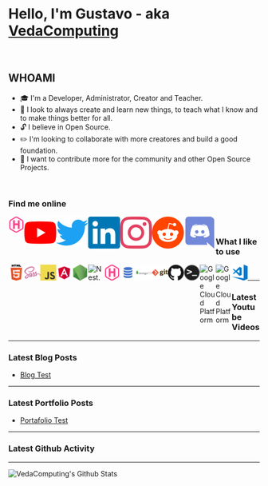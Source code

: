 # Hello, I'm Gustavo - aka [VedaComputing][website]

<br />

## WHOAMI

- :mortar_board: I'm a Developer, Administrator, Creator and Teacher.
- :telescope: I look to always create and learn new things, to teach what I know and to make things better for all.
- :unlock: I believe in Open Source.
- :pencil2: I'm looking to collaborate with more creatores and build a good foundation.
- :european_castle: I want to contribute more for the community and other Open Source Projects.

<br />

### Find me online

[<img align="left" alt="vedacomputing.com" width="32px" src="https://raw.githubusercontent.com/vedacomputing/vedacomputing/master/icons/hugo.svg"/>][website]
[<img align="left" alt="VedaComputing | YouTube" src="https://raw.githubusercontent.com/vedacomputing/vedacomputing/master/icons/youtube.svg" />][youtube]
[<img align="left" alt="VedaComputing | Twitter" src="https://raw.githubusercontent.com/vedacomputing/vedacomputing/master/icons/twitter.svg" />][twitter]
[<img align="left" alt="VedaComputing | LinkedIn" src="https://raw.githubusercontent.com/vedacomputing/vedacomputing/master/icons/linkedin.svg" />][linkedin]
[<img align="left" alt="VedaComputing | Instagram" src="https://raw.githubusercontent.com/vedacomputing/vedacomputing/master/icons/instagram.svg" />][instagram]
[<img align="left" alt="VedaComputing | Reddit" src="https://raw.githubusercontent.com/vedacomputing/vedacomputing/master/icons/reddit.svg" />][reddit]
[<img align="left" alt="VedaComputing | Discord" src="https://raw.githubusercontent.com/vedacomputing/vedacomputing/master/icons/discord.svg" />][discord]

<br />

### What I like to use

<img align="left" alt="HTML5" width="32px" src="https://raw.githubusercontent.com/github/explore/80688e429a7d4ef2fca1e82350fe8e3517d3494d/topics/html/html.png" />
<img align="left" alt="Sass" width="32px" src="https://raw.githubusercontent.com/github/explore/80688e429a7d4ef2fca1e82350fe8e3517d3494d/topics/sass/sass.png" />
<img align="left" alt="JavaScript" width="32px" src="https://raw.githubusercontent.com/github/explore/80688e429a7d4ef2fca1e82350fe8e3517d3494d/topics/javascript/javascript.png" />
<img align="left" alt="Angular" width="32px" src="https://raw.githubusercontent.com/github/explore/80688e429a7d4ef2fca1e82350fe8e3517d3494d/topics/angular/angular.png" />
<img align="left" alt="Node.Js" width="32px" src="https://raw.githubusercontent.com/github/explore/80688e429a7d4ef2fca1e82350fe8e3517d3494d/topics/nodejs/nodejs.png" />
<img align="left" alt="Nest.Js" height="32px" width="32px" src="https://camo.githubusercontent.com/c4fd9ae4b5274b73d4d51c42263409ce74572040/68747470733a2f2f6e6573746a732e636f6d2f696d672f6c6f676f2d736d616c6c2e737667" />
<img align="left" alt="Hugo" width="32px" src="https://raw.githubusercontent.com/vedacomputing/vedacomputing/master/icons/hugo.svg" />
<img align="left" alt="SQL" width="32px" src="https://raw.githubusercontent.com/github/explore/80688e429a7d4ef2fca1e82350fe8e3517d3494d/topics/sql/sql.png" />
<img align="left" alt="MongoDB" width="32px" src="https://raw.githubusercontent.com/github/explore/80688e429a7d4ef2fca1e82350fe8e3517d3494d/topics/mongodb/mongodb.png" />
<img align="left" alt="Git" width="32px" src="https://raw.githubusercontent.com/github/explore/80688e429a7d4ef2fca1e82350fe8e3517d3494d/topics/git/git.png" />
<img align="left" alt="GitHub" width="32px" src="https://raw.githubusercontent.com/github/explore/78df643247d429f6cc873026c0622819ad797942/topics/github/github.png" />
<img align="left" alt="Terminal" width="32px" src="https://raw.githubusercontent.com/github/explore/80688e429a7d4ef2fca1e82350fe8e3517d3494d/topics/terminal/terminal.png" />
<img align="left" alt="Google Cloud Platform" width="32px" src="https://avatars0.githubusercontent.com/u/2810941?s=200&v=4" />
<img align="left" alt="Google Cloud Platform" width="32px" src="https://github.com/nrwl/nx/blob/master/images/nx-logo.png?raw=true" />
<img align="left" alt="Visual Studio Code" width="32px" src="https://raw.githubusercontent.com/github/explore/80688e429a7d4ef2fca1e82350fe8e3517d3494d/topics/visual-studio-code/visual-studio-code.png" />

<br />

---

### Latest Youtube Videos

<!-- YOUTUBE:START -->
<!-- YOUTUBE:END -->

---

### Latest Blog Posts

<!-- BLOG-POST-LIST:START -->
- [Blog Test](https://vedacomputing-3d1f5.web.app/blog/first-blog/)
<!-- BLOG-POST-LIST:END -->

---

### Latest Portfolio Posts

<!-- PORTFOLIO:START -->
- [Portafolio Test](https://vedacomputing-3d1f5.web.app/portfolio/hugo-portfolio-website/)
<!-- PORTFOLIO:END -->

---

### Latest Github Activity

<!--START_SECTION:activity-->
<!--END_SECTION:activity-->

---

<img align="left" alt="VedaComputing's Github Stats" src="https://github-readme-stats.vedacomputing.vercel.app/api?username=vedacomputing&show_icons=true&hide_border=true" />

[website]: https://vedacomputing.com
[youtube]: https://www.youtube.com/channel/UC5PAzwDbbzsCbtcxPNpSrzw
[twitter]: https://twitter.com/vedacomputing
[linkedin]: https://www.linkedin.com/in/vedacomputing
[instagram]: https://instagram.com/vedacomputing
[reddit]: https://www.reddit.com/user/vedacomputing
[discord]: https://discord.gg/D3bXJ9a